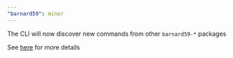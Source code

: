 ```yaml
---
"barnard59": minor
---
```


The CLI will now discover new commands from other `barnard59-*` packages

See [here](https://data-centric.zazuko.com/TBD) for more details
